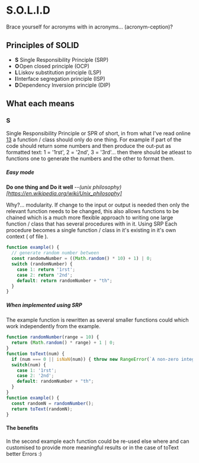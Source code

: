 # S.O.L.I.D
Brace yourself for acronyms with in acronyms... (acronym-ception)?

## Principles of SOLID
+ __S__ Single Responsibility Principle (SRP)
+ __O__ Open closed principle (OCP)
+ __L__ Liskov substitution principle (LSP)
+ __I__ Interface segregation principle (ISP)
+ __D__ Dependency Inversion principle (DIP)

## What each means

### S
Single Responsibility Principle or SPR of short, in from what I've read online [1][2][3]
a function / class should only do one thing. For example if part of the code should return some numbers and then produce the out-put as formatted text: 1 = '1rst', 2 = '2nd', 3 = '3rd'... then there should be atleast to functions one to generate the numbers and the other to format them.

##### Easy mode
**Do one thing and Do it well** --*(unix philosophy)[https://en.wikipedia.org/wiki/Unix_philosophy]*

Why?... modularity. If change to the input or output is needed then only the relevant function needs to be changed, this also allows functions to be chained which is a much more flexible approach to writing one large function / class that has several procedures with in it. Using SRP Each procedure becomes a single function / class in it's existing in it's own context ( of file ).

```js
function example() {
  // generate random number between
  const randomwNumber = ((Math.random() * 10) + 1) | 0;
  switch (randomNumber) {
    case 1: return '1rst';
    case 2: return '2nd';
    default: return randomNumber + "th";
  }
}
```
##### When implemented using SRP
The example function is rewritten as several smaller functions could which work independently from the example.
```js
function randomNumber(range = 10) {
  return (Math.random() * range) + 1 | 0;
}
function toText(num) {
  if (num === 0 || isNaN(num)) { throw new RangeError(`A non-zero integer was expected, ${num} was given`); }
  switch(num) {
    case 1: '1rst';
    case 2: '2nd';
    default: randomNumber + "th";
  }
}
function example() {
  const randomN = randomNumber();
  return toText(randomN);
}
```
#### The benefits
In the second example each function could be re-used else where and can customised to provide more meaningful results or in the case of toText better Errors :)



[1]: https://medium.com/@cramirez92/s-o-l-i-d-the-first-5-priciples-of-object-oriented-design-with-javascript-790f6ac9b9fa
[2]: https://hackernoon.com/solid-principles-made-easy-67b1246bcdf
[3]: https://en.wikipedia.org/wiki/SOLID

